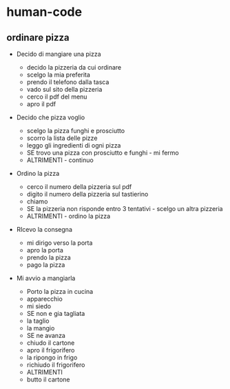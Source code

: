 # human-code
## ordinare pizza

- Decido di mangiare una pizza
  - decido la pizzeria da cui ordinare
  - scelgo la mia preferita 
  - prendo il telefono dalla tasca
  - vado sul sito della pizzeria
  - cerco il pdf del menu
   - apro il pdf
- Decido che pizza voglio
    - scelgo la pizza funghi e prosciutto
    - scorro la lista delle pizze 
     - leggo gli ingredienti di ogni pizza
     - SE trovo una pizza con prosciutto e funghi
      -  mi fermo 
     - ALTRIMENTI 
      - continuo 
- Ordino la pizza  
    - cerco il numero della pizzeria sul pdf
    - digito il numero della pizzeria sul tastierino
    - chiamo
     - SE la pizzeria non risponde entro 3 tentativi 
      - scelgo un altra pizzeria 
     - ALTRIMENTI
      - ordino la pizza

- RIcevo la consegna 
    - mi dirigo verso la porta
    - apro la porta
    - prendo la pizza 
    - pago la pizza
- Mi avvio a mangiarla 
    - Porto la pizza in cucina 
    - apparecchio
    - mi siedo
    - SE non e gia tagliata 
     - la taglio 
    - la mangio 
    - SE ne avanza 
     - chiudo il cartone
     - apro il frigorifero
     - la ripongo in frigo
     - richiudo il frigorifero
    - ALTRIMENTI 
     - butto il cartone



    


